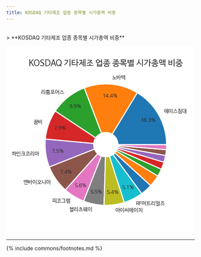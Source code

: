 ```yaml
---
title: KOSDAQ 기타제조 업종 종목별 시가총액 비중
---
```

<br>
> **KOSDAQ 기타제조 업종 종목별 시가총액 비중<a id="pie"></a>**

![294090](images/kosdaq_업종_기타제조_종목.png)

---
{% include commons/footnotes.md %}